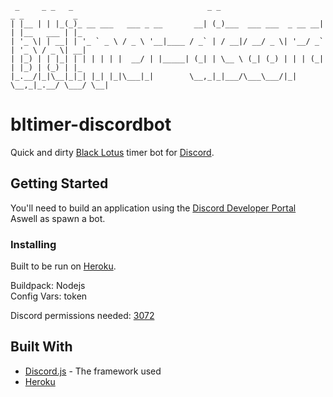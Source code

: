      _     _ _   _                              _ _                       _ _           _   
    | |__ | | |_(_)_ __ ___   ___ _ __       __| (_)___  ___ ___  _ __ __| | |__   ___ | |_ 
    | '_ \| | __| | '_ ` _ \ / _ \ '__|____ / _` | / __|/ __/ _ \| '__/ _` | '_ \ / _ \| __|
    | |_) | | |_| | | | | | |  __/ | |_____| (_| | \__ \ (_| (_) | | | (_| | |_) | (_) | |_ 
    |_.__/|_|\__|_|_| |_| |_|\___|_|        \__,_|_|___/\___\___/|_|  \__,_|_.__/ \___/ \__|
                                                                                            
# bltimer-discordbot

Quick and dirty [Black Lotus](https://classic.wowhead.com/item=13468/black-lotus) timer bot for [Discord](https://discord.com).

## Getting Started

You'll need to build an application using the [Discord Developer Portal](https://discord.com/developers)<br>
Aswell as spawn a bot.

### Installing

Built to be run on [Heroku](https://www.heroku.com/).

Buildpack: Nodejs<br>
Config Vars: token <Discord Bot Token>
  
Discord permissions needed: [3072](https://discordapi.com/permissions.html#3072)

## Built With

* [Discord.js](https://discord.js.org/#/) - The framework used
* [Heroku](https://www.heroku.com/)
